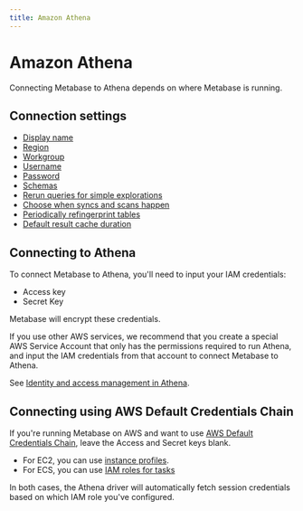```yaml
---
title: Amazon Athena
---
```


# Amazon Athena

Connecting Metabase to Athena depends on where Metabase is running.

## Connection settings

- [Display name](../settings.md#display-name)
- [Region](../settings.md#region)
- [Workgroup](../settings.md#workgroup)
- [Username](../settings.md#username)
- [Password](../settings.md#password)
- [Schemas](../settings.md#schemas)
- [Rerun queries for simple explorations](../settings.md#rerun-queries-for-simple-explorations)
- [Choose when syncs and scans happen](../settings.md#choose-when-syncs-and-scans-happen)
- [Periodically refingerprint tables](../settings.md#periodically-refingerprint-tables)
- [Default result cache duration](../settings.md#default-result-cache-duration)

## Connecting to Athena 

To connect Metabase to Athena, you'll need to input your IAM credentials:

- Access key
- Secret Key

Metabase will encrypt these credentials.

If you use other AWS services, we recommend that you create a special AWS Service Account that only has the permissions required to run Athena, and input the IAM credentials from that account to connect Metabase to Athena.

See [Identity and access management in Athena](https://docs.aws.amazon.com/athena/latest/ug/security-iam-athena.html).

## Connecting using AWS Default Credentials Chain

If you're running Metabase on AWS and want to use [AWS Default Credentials Chain](https://docs.aws.amazon.com/sdk-for-java/v1/developer-guide/credentials.html#credentials-default), leave the Access and Secret keys blank.

- For EC2, you can use [instance profiles](https://docs.aws.amazon.com/IAM/latest/UserGuide/id_roles_use_switch-role-ec2_instance-profiles.html).
- For ECS, you can use [IAM roles for tasks](https://docs.aws.amazon.com/AmazonECS/latest/developerguide/task-iam-roles.html)

In both cases, the Athena driver will automatically fetch session credentials based on which IAM role you've configured.



